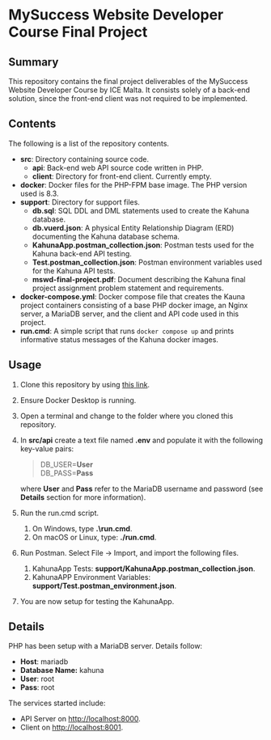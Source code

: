 # MySuccess Website Developer Course Final Project

## Summary

This repository contains the final project deliverables of the MySuccess Website Developer Course by ICE Malta. It consists solely
of a back-end solution, since the front-end client was not required to be implemented.

## Contents

The following is a list of the repository contents.

- **src**: Directory containing source code.
  - **api**: Back-end web API source code written in PHP.
  - **client**: Directory for front-end client. Currently empty.
- **docker**: Docker files for the PHP-FPM base image. The PHP version used is 8.3.
- **support**: Directory for support files.
  - **db.sql**: SQL DDL and DML statements used to create the Kahuna database.
  - **db.vuerd.json**: A physical Entity Relationship Diagram (ERD) documenting the Kahuna database schema.
  - **KahunaApp.postman_collection.json**: Postman tests used for the Kahuna back-end API testing.
  - **Test.postman_collection.json**: Postman environment variables used for the Kahuna API tests.
  - **mswd-final-project.pdf**: Document describing the Kahuna final project assignment problem statement and requirements.
- **docker-compose.yml**: Docker compose file that creates the Kauna project containers consisting of a base PHP docker image,
  an Nginx server, a MariaDB server, and the client and API code used in this project.
- **run.cmd**: A simple script that runs `docker compose up` and prints informative status messages of the Kahuna docker images.

## Usage

1. Clone this repository by using [this link](https://github.com/dcarachi/sc-bed-finalproject-dcarachi.git).
2. Ensure Docker Desktop is running.
3. Open a terminal and change to the folder where you cloned this repository.
4. In **src/api** create a text file named **.env** and populate it with the following key-value pairs:

    > DB_USER=**User**  
    > DB_PASS=**Pass**
    >
    where **User** and **Pass** refer to the MariaDB username and password (see **Details** section for more information).
    
5. Run the run.cmd script.
    1. On Windows, type **.\run.cmd**.    
    2. On macOS or Linux, type: **./run.cmd**.
6. Run Postman. Select File -> Import, and import the following files.
    1. KahunaApp Tests: **support/KahunaApp.postman_collection.json**.
    2. KahunaAPP Environment Variables: **support/Test.postman_environment.json**.
7. You are now setup for testing the KahunaApp.

## Details

PHP has been setup with a MariaDB server. Details follow:

- **Host**: mariadb
- **Database Name:** kahuna
- **User**: root
- **Pass**: root

The services started include:
- API Server on [http://localhost:8000](https://localhost:8000).
- Client on [http://localhost:8001](https://localhost:8001).